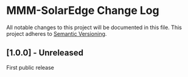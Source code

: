# MMM-SolarEdge Change Log

All notable changes to this project will be documented in this file. This project adheres to [Semantic Versioning](http://semver.org/).

## [1.0.0] - Unreleased

First public release
